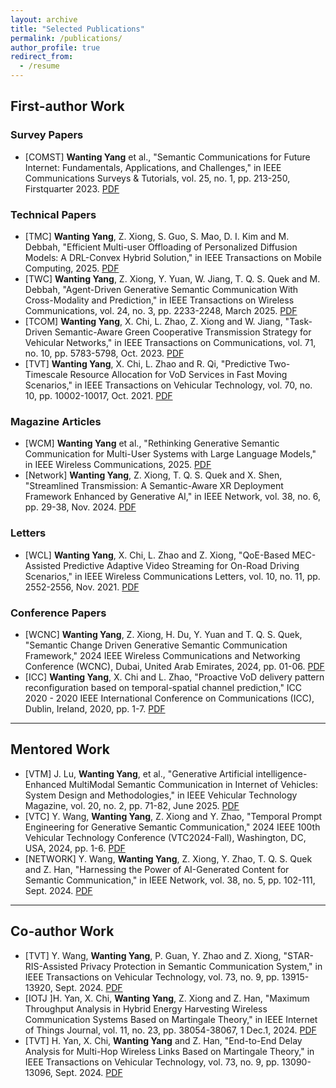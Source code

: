 ```yaml
---
layout: archive
title: "Selected Publications"
permalink: /publications/
author_profile: true
redirect_from:
  - /resume
---
```



## First-author Work

### Survey Papers

- [COMST] **Wanting Yang** et al., "Semantic Communications for Future Internet: Fundamentals, Applications, and Challenges," in IEEE Communications Surveys & Tutorials, vol. 25, no. 1, pp. 213-250, Firstquarter 2023. [PDF](https://ieeexplore.ieee.org/stamp/stamp.jsp?tp=&arnumber=9955312) 

### Technical Papers

- [TMC] **Wanting Yang**, Z. Xiong, S. Guo, S. Mao, D. I. Kim and M. Debbah, "Efficient Multi-user Offloading of Personalized Diffusion Models: A DRL-Convex Hybrid Solution," in IEEE Transactions on Mobile Computing, 2025. [PDF](https://ieeexplore.ieee.org/stamp/stamp.jsp?tp=&arnumber=10964151)
- [TWC] **Wanting Yang**, Z. Xiong, Y. Yuan, W. Jiang, T. Q. S. Quek and M. Debbah, "Agent-Driven Generative Semantic Communication With Cross-Modality and Prediction," in IEEE Transactions on Wireless Communications, vol. 24, no. 3, pp. 2233-2248, March 2025. [PDF](https://ieeexplore.ieee.org/stamp/stamp.jsp?tp=&arnumber=10815060)
- [TCOM] **Wanting Yang**, X. Chi, L. Zhao, Z. Xiong and W. Jiang, "Task-Driven Semantic-Aware Green Cooperative Transmission Strategy for Vehicular Networks," in IEEE Transactions on Communications, vol. 71, no. 10, pp. 5783-5798, Oct. 2023. [PDF](https://ieeexplore.ieee.org/stamp/stamp.jsp?tp=&arnumber=10198474)
- [TVT] **Wanting Yang**, X. Chi, L. Zhao and R. Qi, "Predictive Two-Timescale Resource Allocation for VoD Services in Fast Moving Scenarios," in IEEE Transactions on Vehicular Technology, vol. 70, no. 10, pp. 10002-10017, Oct. 2021. [PDF](https://ieeexplore.ieee.org/stamp/stamp.jsp?tp=&arnumber=9479769)

###  Magazine Articles

- [WCM] **Wanting Yang** et al., "Rethinking Generative Semantic Communication for Multi-User Systems with Large Language Models," in IEEE Wireless Communications, 2025. [PDF](https://ieeexplore.ieee.org/stamp/stamp.jsp?tp=&arnumber=10972177)
- [Network] **Wanting Yang**, Z. Xiong, T. Q. S. Quek and X. Shen, "Streamlined Transmission: A Semantic-Aware XR Deployment Framework Enhanced by Generative AI," in IEEE Network, vol. 38, no. 6, pp. 29-38, Nov. 2024. [PDF](https://ieeexplore.ieee.org/stamp/stamp.jsp?tp=&arnumber=10557693)

### Letters

- [WCL] **Wanting Yang**, X. Chi, L. Zhao and Z. Xiong, "QoE-Based MEC-Assisted Predictive Adaptive Video Streaming for On-Road Driving Scenarios," in IEEE Wireless Communications Letters, vol. 10, no. 11, pp. 2552-2556, Nov. 2021. [PDF](https://ieeexplore.ieee.org/stamp/stamp.jsp?tp=&arnumber=9520822)

### Conference Papers

- [WCNC] **Wanting Yang**, Z. Xiong, H. Du, Y. Yuan and T. Q. S. Quek, "Semantic Change Driven Generative Semantic Communication Framework," 2024 IEEE Wireless Communications and Networking Conference (WCNC), Dubai, United Arab Emirates, 2024, pp. 01-06. [PDF](https://ieeexplore.ieee.org/stamp/stamp.jsp?tp=&arnumber=10571010)
- [ICC] **Wanting Yang**, X. Chi and L. Zhao, "Proactive VoD delivery pattern reconfiguration based on temporal-spatial channel prediction," ICC 2020 - 2020 IEEE International Conference on Communications (ICC), Dublin, Ireland, 2020, pp. 1-7. [PDF](https://ieeexplore.ieee.org/stamp/stamp.jsp?tp=&arnumber=9149070)

---

## Mentored Work

- [VTM] J. Lu, **Wanting Yang**, et al., "Generative Artificial intelligence-Enhanced MultiModal Semantic Communication in Internet of Vehicles: System Design and Methodologies," in IEEE Vehicular Technology Magazine, vol. 20, no. 2, pp. 71-82, June 2025. [PDF](https://ieeexplore.ieee.org/stamp/stamp.jsp?tp=&arnumber=10934748) 
- [VTC] Y. Wang, **Wanting Yang**, Z. Xiong and Y. Zhao, "Temporal Prompt Engineering for Generative Semantic Communication," 2024 IEEE 100th Vehicular Technology Conference (VTC2024-Fall), Washington, DC, USA, 2024, pp. 1-6. [PDF](https://ieeexplore.ieee.org/stamp/stamp.jsp?tp=&arnumber=10757628)
- [NETWORK] Y. Wang, **Wanting Yang**, Z. Xiong, Y. Zhao, T. Q. S. Quek and Z. Han, "Harnessing the Power of AI-Generated Content for Semantic Communication," in IEEE Network, vol. 38, no. 5, pp. 102-111, Sept. 2024. [PDF](https://ieeexplore.ieee.org/stamp/stamp.jsp?tp=&arnumber=10577142)

  
---

## Co-author Work

- [TVT] Y. Wang, **Wanting Yang**, P. Guan, Y. Zhao and Z. Xiong, "STAR-RIS-Assisted Privacy Protection in Semantic Communication System," in IEEE Transactions on Vehicular Technology, vol. 73, no. 9, pp. 13915-13920, Sept. 2024. [PDF](https://ieeexplore.ieee.org/stamp/stamp.jsp?tp=&arnumber=10487897)
- [IOTJ ]H. Yan, X. Chi, **Wanting Yang**, Z. Xiong and Z. Han, "Maximum Throughput Analysis in Hybrid Energy Harvesting Wireless Communication Systems Based on Martingale Theory," in IEEE Internet of Things Journal, vol. 11, no. 23, pp. 38054-38067, 1 Dec.1, 2024. [PDF](https://ieeexplore.ieee.org/stamp/stamp.jsp?tp=&arnumber=10634856)
- [TVT] H. Yan, X. Chi, **Wanting Yang** and Z. Han, "End-to-End Delay Analysis for Multi-Hop Wireless Links Based on Martingale Theory," in IEEE Transactions on Vehicular Technology, vol. 73, no. 9, pp. 13090-13096, Sept. 2024. [PDF](https://ieeexplore.ieee.org/stamp/stamp.jsp?tp=&arnumber=10502194)
  

